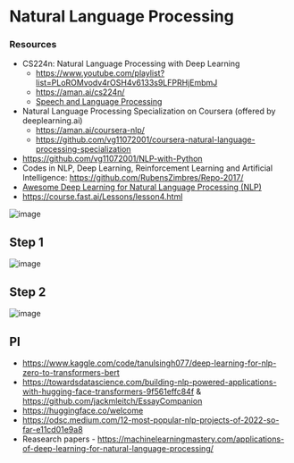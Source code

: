# Natural Language Processing


### Resources 
* CS224n: Natural Language Processing with Deep Learning
  * https://www.youtube.com/playlist?list=PLoROMvodv4rOSH4v6133s9LFPRHjEmbmJ
  * https://aman.ai/cs224n/
  * [Speech and Language Processing](https://web.stanford.edu/~jurafsky/slp3/)
* Natural Language Processing Specialization on Coursera (offered by deeplearning.ai) 
  * https://aman.ai/coursera-nlp/
  * https://github.com/vg11072001/coursera-natural-language-processing-specialization
* https://github.com/vg11072001/NLP-with-Python 
* Codes in NLP, Deep Learning, Reinforcement Learning and Artificial Intelligence: https://github.com/RubensZimbres/Repo-2017/
* [Awesome Deep Learning for Natural Language Processing (NLP)](https://github.com/brianspiering/awesome-dl4nlp#table-of-contents)
* https://course.fast.ai/Lessons/lesson4.html


![image](https://user-images.githubusercontent.com/67424390/209301541-3866b696-3aaf-498b-b0e9-304615dacfa0.png)

## Step 1
![image](https://user-images.githubusercontent.com/67424390/209412930-4dcf4114-bd4b-450f-90f3-246e2254fb17.png)

## Step 2
![image](https://user-images.githubusercontent.com/67424390/209435353-c6b766dd-bbea-430e-ae48-9266434c7117.png)

## PI
* https://www.kaggle.com/code/tanulsingh077/deep-learning-for-nlp-zero-to-transformers-bert 
* https://towardsdatascience.com/building-nlp-powered-applications-with-hugging-face-transformers-9f561effc84f & https://github.com/jackmleitch/EssayCompanion
* https://huggingface.co/welcome
* https://odsc.medium.com/12-most-popular-nlp-projects-of-2022-so-far-e11cd01e9a8
* Reasearch papers - https://machinelearningmastery.com/applications-of-deep-learning-for-natural-language-processing/
